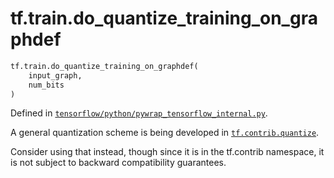 <div itemscope itemtype="http://developers.google.com/ReferenceObject">
<meta itemprop="name" content="tf.train.do_quantize_training_on_graphdef" />
<meta itemprop="path" content="Stable" />
</div>

# tf.train.do_quantize_training_on_graphdef

``` python
tf.train.do_quantize_training_on_graphdef(
    input_graph,
    num_bits
)
```



Defined in [`tensorflow/python/pywrap_tensorflow_internal.py`](https://www.tensorflow.org/code/tensorflow/python/pywrap_tensorflow_internal.py).

A general quantization scheme is being developed in <a href="../../tf/contrib/quantize.md"><code>tf.contrib.quantize</code></a>.

Consider using that instead, though since it is in the tf.contrib namespace,
it is not subject to backward compatibility guarantees.